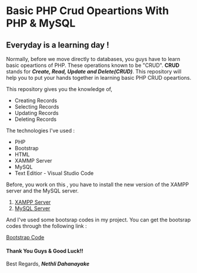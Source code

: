 # Basic PHP Crud Opeartions With PHP & MySQL

## Everyday is a learning day !


Normally, before we move directly to databases, you guys have to learn basic opeartions of PHP. These operations known to be "CRUD". **CRUD** stands for **_Create, Read, Update and Delete(CRUD)_**. This repository will help you to put your hands together in learning basic PHP CRUD opeartions.	


This repository gives you the knowledge of,

- Creating Records
- Selecting Records
- Updating Records
- Deleting Records

The technologies I've used : 
- PHP
- Bootstrap
- HTML
- XAMMP Server
- MySQL
- Text Editior - Visual Studio Code

Before, you work on this , you have to install the new version of the XAMPP server and the MySQL server.

1. [XAMPP Server](https://www.apachefriends.org/download.html)
2. [MySQL Server](https://dev.mysql.com/downloads/installer/)


And I've used some bootsrap codes in my project. You can get the bootsrap codes through the following link :

[Bootstrap Code](https://getbootstrap.com/docs/5.1/getting-started/introduction/)

#### Thank You Guys & Good Luck!!

Best Regards,
**_Nethli Dahanayake_**
